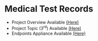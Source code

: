 # Medical Test Records

- Project Overview Available [(Here)](https://github.com/tecnico-sec/Project-Overview-2021_1)
- Project Topic (3<sup>rd</sup>) Available [(Here)](https://github.com/tecnico-sec/Project-Topics-2021_1#3-medical-test-records)
- Endpoints Appliance Available [(Here)](https://web.tecnico.ulisboa.pt/~ist190774/SIRS/)


